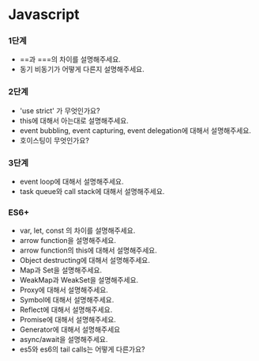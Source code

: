 # Javascript

### 1단계
- ==과 ===의 차이를 설명해주세요.
- 동기 비동기가 어떻게 다른지 설명해주세요.

### 2단계
- 'use strict' 가 무엇인가요?
- this에 대해서 아는대로 설명해주세요.
- event bubbling, event capturing, event delegation에 대해서 설명해주세요.
- 호이스팅이 무엇인가요?


### 3단계
- event loop에 대해서 설명해주세요.
- task queue와 call stack에 대해서 설명해주세요.


### ES6+
- var, let, const 의 차이를 설명해주세요.
- arrow function을 설명해주세요.
- arrow function의 this에 대해서 설명해주세요.
- Object destructing에 대해서 설명해주세요.
- Map과 Set을 설명해주세요.
- WeakMap과 WeakSet을 설명해주세요.
- Proxy에 대해서 설명해주세요.
- Symbol에 대해서 설명해주세요.
- Reflect에 대해서 설명해주세요.
- Promise에 대해서 설명해주세요.
- Generator에 대해서 설명해주세요
- async/await을 설명해주세요.
- es5와 es6의 tail calls는 어떻게 다른가요?
